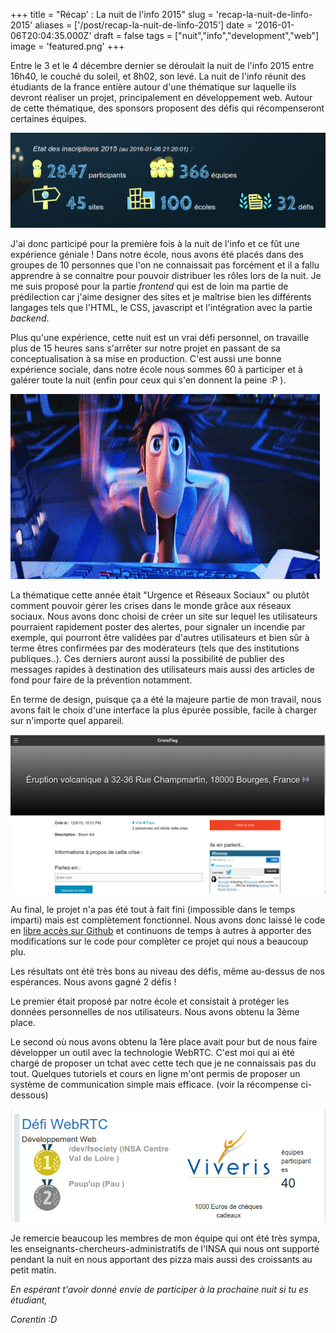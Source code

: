 +++
title = "Récap' : La nuit de l'info 2015"
slug = 'recap-la-nuit-de-linfo-2015'
aliases = ['/post/recap-la-nuit-de-linfo-2015']
date = '2016-01-06T20:04:35.000Z'
draft = false
tags = ["nuit","info","development","web"]
image = 'featured.png'
+++

Entre le 3 et le 4 décembre dernier se déroulait la nuit de l'info 2015 entre 16h40, le couché du soleil, et 8h02, son levé. La nuit de l'info réunit des étudiants de la france entière autour d'une thématique sur laquelle ils devront réaliser un projet, principalement en développement web. Autour de cette thématique, des sponsors proposent des défis qui récompenseront certaines équipes.

![](nuit-info.png)

J'ai donc participé pour la première fois à la nuit de l'info et ce fût une expérience géniale ! Dans notre école, nous avons été placés dans des groupes de 10 personnes que l'on ne connaissait pas forcément et il a fallu apprendre à se connaitre pour pouvoir distribuer les rôles lors de la nuit. Je me suis proposé pour la partie _frontend_ qui est de loin ma partie de prédilection car j'aime designer des sites et je maîtrise bien les différents langages tels que l'HTML, le CSS, javascript et l'intégration avec la partie _backend_.

Plus qu'une expérience, cette nuit est un vrai défi personnel, on travaille plus de 15 heures sans s'arrêter sur notre projet en passant de sa conceptualisation à sa mise en production. C'est aussi une bonne expérience sociale, dans notre école nous sommes 60 à participer et à galérer toute la nuit (enfin pour ceux qui s'en donnent la peine :P ).

![](typing-computer.gif)

La thématique cette année était "Urgence et Réseaux Sociaux" ou plutôt comment pouvoir gérer les crises dans le monde grâce aux réseaux sociaux. Nous avons donc choisi de créer un site sur lequel les utilisateurs pourraient rapidement poster des alertes, pour signaler un incendie par exemple, qui pourront être validées par d'autres utilisateurs et bien sûr à terme êtres confirmées par des modérateurs (tels que des institutions publiques..). Ces derniers auront aussi la possibilité de publier des messages rapides à destination des utilisateurs mais aussi des articles de fond pour faire de la prévention notamment.

En terme de design, puisque ça a été la majeure partie de mon travail, nous avons fait le choix d'une interface la plus épurée possible, facile à charger sur n'importe quel appareil.

![](vue-crise-crisisflag.png)

Au final, le projet n'a pas été tout à fait fini (impossible dans le temps imparti) mais est complètement fonctionnel. Nous avons donc laissé le code en [libre accès sur Github](https://github.com/agourd/dev-fsociety) et continuons de temps à autres à apporter des modifications sur le code pour complèter ce projet qui nous a beaucoup plu.

Les résultats ont été très bons au niveau des défis, même au-dessus de nos espérances. Nous avons gagné 2 défis !

Le premier était proposé par notre école et consistait à protéger les données personnelles de nos utilisateurs. Nous avons obtenu la 3ème place.

Le second où nous avons obtenu la 1ère place avait pour but de nous faire développer un outil avec la technologie WebRTC. C'est moi qui ai été chargé de proposer un tchat avec cette tech que je ne connaissais pas du tout. Quelques tutoriels et cours en ligne m'ont permis de proposer un système de communication simple mais efficace. (voir la récompense ci-dessous)

![](viveris-defi.png)

Je remercie beaucoup les membres de mon équipe qui ont été très sympa, les enseignants-chercheurs-administratifs de l'INSA qui nous ont supporté pendant la nuit en nous apportant des pizza mais aussi des croissants au petit matin.

_En espérant t'avoir donné envie de participer à la prochaine nuit si tu es étudiant,_

_Corentin :D_
